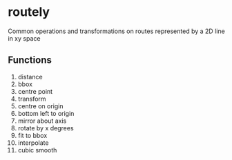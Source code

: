 # routely
Common operations and transformations on routes represented by a 2D line in xy space

## Functions
1. distance
2. bbox
3. centre point
4. transform
5. centre on origin
6. bottom left to origin
7. mirror about axis
8. rotate by x degrees
9. fit to bbox
10. interpolate
11. cubic smooth
